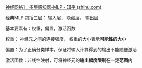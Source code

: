 [神经网络1：多层感知器-MLP - 知乎 (zhihu.com)](https://zhuanlan.zhihu.com/p/63184325)



经典MLP 包括三层： 输入层， 隐藏层， 输出层

基本要素有：权重，偏置，激活函数 



权重： 神经元之间的连接强度， 权重的大小表示**可能性的大小**

偏置：为了正确分类样本，保证将输入计算得到的输出不能随便激活

激活函数：非线性映射，可将神经元的**输出幅度限制在一定范围内**





